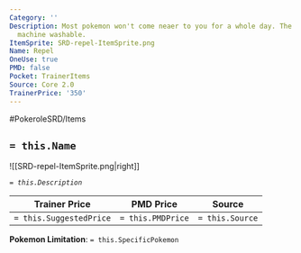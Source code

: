 ```yaml
---
Category: ''
Description: Most pokemon won't come neaer to you for a whole day. The smell is now
  machine washable.
ItemSprite: SRD-repel-ItemSprite.png
Name: Repel
OneUse: true
PMD: false
Pocket: TrainerItems
Source: Core 2.0
TrainerPrice: '350'
---
```


#PokeroleSRD/Items

## `= this.Name`

![[SRD-repel-ItemSprite.png|right]]

*`= this.Description`*

| Trainer Price           | PMD Price         | Source | 
| ----------------------- | ----------------- | ------ |
| `= this.SuggestedPrice` | `= this.PMDPrice` | `= this.Source`

**Pokemon Limitation**: `= this.SpecificPokemon`
